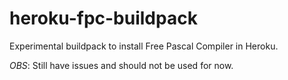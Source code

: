 # heroku-fpc-buildpack

Experimental buildpack to install Free Pascal Compiler in Heroku.

*OBS*: Still have issues and should not be used for now.
